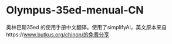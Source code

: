 # Olympus-35ed-menual-CN
奥林巴斯35ed 的使用手册中文翻译。使用了simplifyAI，英文原本来自https://www.butkus.org/chinon/的免费分享
